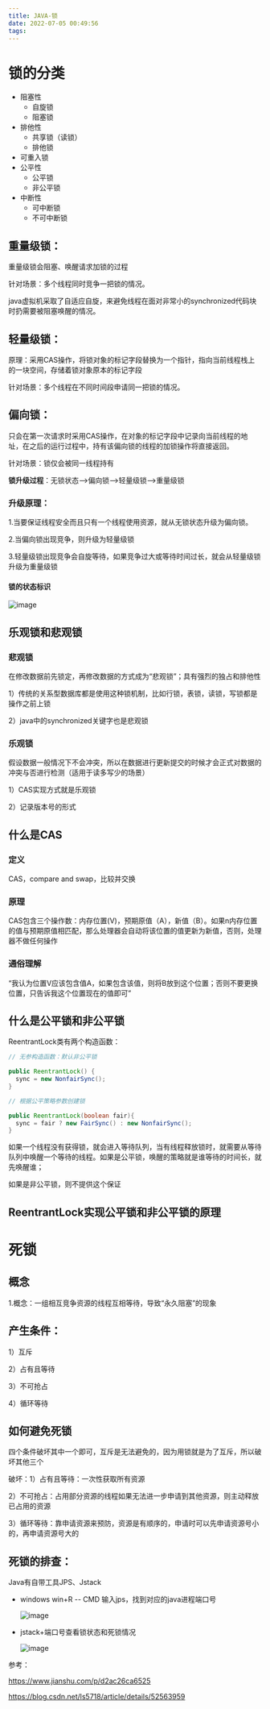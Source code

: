 ```yaml
---
title: JAVA-锁
date: 2022-07-05 00:49:56
tags:
---
```


# 锁的分类

- 阻塞性
  - 自旋锁
  - 阻塞锁
- 排他性
  - 共享锁（读锁）
  - 排他锁
- 可重入锁
- 公平性
  - 公平锁
  - 非公平锁
- 中断性
  - 可中断锁
  - 不可中断锁

<!-- more -->

## 重量级锁：

重量级锁会阻塞、唤醒请求加锁的过程

针对场景：多个线程同时竞争一把锁的情况。

java虚拟机采取了自适应自旋，来避免线程在面对非常小的synchronized代码块时扔需要被阻塞唤醒的情况。

## 轻量级锁：

原理：采用CAS操作，将锁对象的标记字段替换为一个指针，指向当前线程栈上的一块空间，存储着锁对象原本的标记字段

针对场景：多个线程在不同时间段申请同一把锁的情况。

## 偏向锁：

只会在第一次请求时采用CAS操作，在对象的标记字段中记录向当前线程的地址，在之后的运行过程中，持有该偏向锁的线程的加锁操作将直接返回。

针对场景：锁仅会被同一线程持有

**锁升级过程**：无锁状态-->偏向锁-->轻量级锁-->重量级锁

### 升级原理：

1.当要保证线程安全而且只有一个线程使用资源，就从无锁状态升级为偏向锁。

2.当偏向锁出现竞争，则升级为轻量级锁

3.轻量级锁出现竞争会自旋等待，如果竞争过大或等待时间过长，就会从轻量级锁升级为重量级锁



#### 锁的状态标识

![image](./JAVA-锁/lockstate.png)





## 乐观锁和悲观锁

### 悲观锁

在修改数据前先锁定，再修改数据的方式成为“悲观锁”；具有强烈的独占和排他性

1）传统的关系型数据库都是使用这种锁机制，比如行锁，表锁，读锁，写锁都是操作之前上锁

2）java中的synchronized关键字也是悲观锁

### 乐观锁

假设数据一般情况下不会冲突，所以在数据进行更新提交的时候才会正式对数据的冲突与否进行检测（适用于读多写少的场景）

1）CAS实现方式就是乐观锁

2）记录版本号的形式



## 什么是CAS

### 定义

CAS，compare and swap，比较并交换

### 原理

CAS包含三个操作数：内存位置(V)，预期原值（A），新值（B）。如果n内存位置的值与预期原值相匹配，那么处理器会自动将该位置的值更新为新值，否则，处理器不做任何操作

### 通俗理解

“我认为位置V应该包含值A，如果包含该值，则将B放到这个位置；否则不要更换位置，只告诉我这个位置现在的值即可”



## 什么是公平锁和非公平锁

ReentrantLock类有两个构造函数：

```java
// 无参构造函数：默认非公平锁

public ReentrantLock() {
  sync = new NonfairSync();
}

// 根据公平策略参数创建锁

public ReentrantLock(boolean fair){
  sync = fair ? new FairSync() : new NonfairSync();
}
```

如果一个线程没有获得锁，就会进入等待队列，当有线程释放锁时，就需要从等待队列中唤醒一个等待的线程。如果是公平锁，唤醒的策略就是谁等待的时间长，就先唤醒谁；

如果是非公平锁，则不提供这个保证

## ReentrantLock实现公平锁和非公平锁的原理



# 死锁

## 概念

1.概念：一组相互竞争资源的线程互相等待，导致“永久阻塞”的现象

## 产生条件：

1）互斥

2）占有且等待

3）不可抢占

4）循环等待

## 如何避免死锁

四个条件破坏其中一个即可，互斥是无法避免的，因为用锁就是为了互斥，所以破坏其他三个

破坏：1）占有且等待：一次性获取所有资源

​    2）不可抢占：占用部分资源的线程如果无法进一步申请到其他资源，则主动释放已占用的资源

​    3）循环等待：靠申请资源来预防，资源是有顺序的，申请时可以先申请资源号小的，再申请资源号大的

## 死锁的排查：

Java有自带工具JPS、Jstack

- windows win+R -- CMD 输入jps，找到对应的java进程端口号

  ![image](./JAVA-锁/port.png)

- jstack+端口号查看锁状态和死锁情况

  ![image](./JAVA-锁/printStack.png)



参考：

https://www.jianshu.com/p/d2ac26ca6525

https://blog.csdn.net/ls5718/article/details/52563959
